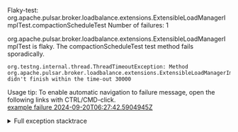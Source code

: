         
Flaky-test: org.apache.pulsar.broker.loadbalance.extensions.ExtensibleLoadManagerImplTest.compactionScheduleTest
Number of failures: 1

org.apache.pulsar.broker.loadbalance.extensions.ExtensibleLoadManagerImplTest is flaky. The compactionScheduleTest test method fails sporadically.

```
org.testng.internal.thread.ThreadTimeoutException: Method org.apache.pulsar.broker.loadbalance.extensions.ExtensibleLoadManagerImplTest.compactionScheduleTest() didn't finish within the time-out 30000
```

Usage tip: To enable automatic navigation to failure message, open the following links with CTRL/CMD-click.  
[example failure 2024-09-20T06:27:42.5904945Z](https://github.com/apache/pulsar/actions/runs/10954052494/job/30415337193#step:9:2022)  


<details>
<summary>Full exception stacktrace</summary>
<code><pre>
org.testng.internal.thread.ThreadTimeoutException: Method org.apache.pulsar.broker.loadbalance.extensions.ExtensibleLoadManagerImplTest.compactionScheduleTest() didn't finish within the time-out 30000
	at java.base/java.lang.Thread.sleep0(Native Method)
	at java.base/java.lang.Thread.sleep(Thread.java:558)
	at java.base/java.util.concurrent.TimeUnit.sleep(TimeUnit.java:446)
	at org.awaitility.core.Uninterruptibles.sleepUninterruptibly(Uninterruptibles.java:35)
	at org.awaitility.core.ConditionAwaiter.await(ConditionAwaiter.java:117)
	at org.awaitility.core.AssertionCondition.await(AssertionCondition.java:119)
	at org.awaitility.core.AssertionCondition.await(AssertionCondition.java:31)
	at org.awaitility.core.ConditionFactory.until(ConditionFactory.java:985)
	at org.awaitility.core.ConditionFactory.untilAsserted(ConditionFactory.java:769)
	at org.apache.pulsar.broker.loadbalance.extensions.ExtensibleLoadManagerImplTest.compactionScheduleTest(ExtensibleLoadManagerImplTest.java:1865)
	at java.base/jdk.internal.reflect.DirectMethodHandleAccessor.invoke(DirectMethodHandleAccessor.java:103)
	at java.base/java.lang.reflect.Method.invoke(Method.java:580)
	at org.testng.internal.invokers.MethodInvocationHelper.invokeMethod(MethodInvocationHelper.java:139)
	at org.testng.internal.invokers.InvokeMethodRunnable.runOne(InvokeMethodRunnable.java:47)
	at org.testng.internal.invokers.InvokeMethodRunnable.call(InvokeMethodRunnable.java:76)
	at org.testng.internal.invokers.InvokeMethodRunnable.call(InvokeMethodRunnable.java:11)
	at java.base/java.util.concurrent.FutureTask.run(FutureTask.java:317)
	at java.base/java.util.concurrent.ThreadPoolExecutor.runWorker(ThreadPoolExecutor.java:1144)
	at java.base/java.util.concurrent.ThreadPoolExecutor$Worker.run(ThreadPoolExecutor.java:642)
	at java.base/java.lang.Thread.run(Thread.java:1583)

</pre></code>
</details>

